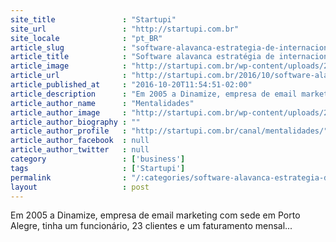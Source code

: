 ```yaml
---
site_title               : "Startupi"
site_url                 : "http://startupi.com.br"
site_locale              : "pt_BR"
article_slug             : "software-alavanca-estrategia-de-internacionalizacao-da-dinamize"
article_title            : "Software alavanca estratégia de internacionalização da Dinamize"
article_image            : "http://startupi.com.br/wp-content/uploads/2016/10/14089155_10207308049848022_8663179744345767084_n-870x250.jpg"
article_url              : "http://startupi.com.br/2016/10/software-alavanca-estrategia-de-internacionalizacao-da-dinamize/"
article_published_at     : "2016-10-20T11:54:51-02:00"
article_description      : "Em 2005 a Dinamize, empresa de email marketing com sede em Porto Alegre, tinha um funcionário, 23 clientes e um faturamento mensal..."
article_author_name      : "Mentalidades"
article_author_image     : "http://startupi.com.br/wp-content/uploads/2015/03/Fernanda-Santos_avatar_1426478399-170x170.jpg"
article_author_biography : ""
article_author_profile   : "http://startupi.com.br/canal/mentalidades/"
article_author_facebook  : null
article_author_twitter   : null
category                 : ['business']
tags                     : ['Startupi']
permalink                : "/:categories/software-alavanca-estrategia-de-internacionalizacao-da-dinamize/"
layout                   : post
---
```


Em 2005 a Dinamize, empresa de email marketing com sede em Porto Alegre, tinha um funcionário, 23 clientes e um faturamento mensal...
